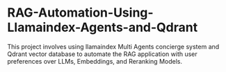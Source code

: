 # RAG-Automation-Using-Llamaindex-Agents-and-Qdrant
This project involves using llamaindex Multi Agents concierge system and Qdrant vector database to automate the RAG application with user preferences over LLMs, Embeddings, and Reranking Models.
